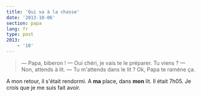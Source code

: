 ```yaml
---
title: 'Qui va à la chasse'
date: '2013-10-06'
section: papa
lang: fr
type: post
2013:
    - '10'
---
```


> — Papa, biberon ! 
> — Oui chéri, je vais te le préparer. Tu viens ? 
> — Non, attends à lit. 
> — Tu m'attends dans le lit ? Ok, Papa te ramène ça.

A mon retour, il s'était rendormi. A **ma** place, dans **mon** lit. Il était 7h05. Je crois que je me suis fait avoir.
